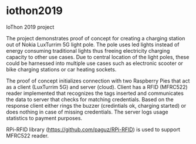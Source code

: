 # iothon2019
IoThon 2019 project

The project demonstrates proof of concept for creating a charging station out of Nokia LuxTurrim 5G light pole. The pole uses led lights instead of energy consuming traditional lights thus freeing electricity charging capacity to other use cases. Due to central location of the light poles, these could be harnessed into multiple use cases such as electronic scooter or bike charging stations or car heating sockets.

The proof of concept initializes connection with two Raspberry Pies that act as a client (LuxTurrim 5G) and server (cloud). Client has a RFID (MFRC522) reader implemented that recognizes the tags inserted and communicates the data to server that checks for matching credentials. Based on the response client either rings the buzzer (credintials ok, charging started) or does nothing in case of missing credentials. The server logs usage statistics to payment purposes.

RPi-RFID library (https://github.com/paguz/RPi-RFID) is used to support MFRC522 reader.
